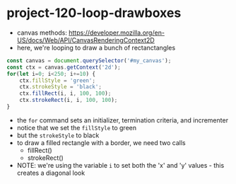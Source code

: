 # project-120-loop-drawboxes

* canvas methods: https://developer.mozilla.org/en-US/docs/Web/API/CanvasRenderingContext2D
* here, we're looping to draw a bunch of rectanctangles

```js
const canvas = document.querySelector('#my_canvas');
const ctx = canvas.getContext('2d');
for(let i=0; i<250; i+=10) {
    ctx.fillStyle = 'green';
    ctx.strokeStyle = 'black';
    ctx.fillRect(i, i, 100, 100);
    ctx.strokeRect(i, i, 100, 100);
}
```

* the `for` command sets an initializer, termination criteria, and incrementer
* notice that we set the `fillStyle` to green
* but the `strokeStyle` to black
* to draw a filled rectangle with a border, we need two calls
  - fillRect()
  - strokeRect()
* NOTE: we're using the variable `i` to set both the 'x' and 'y' values - this creates a diagonal look
